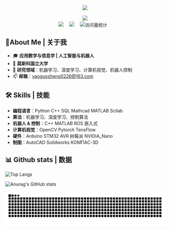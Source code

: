 <div align="center">
<p align="center">
<img src="https://capsule-render.vercel.app/api?type=waving&color=timeGradient&height=260&&section=header&text=Hi%20There！&fontSize=90&fontAlign=55&fontAlignY=28&desc=I%20'm%20Yao%20Guozheng&descAlign=50&descSize=30&descAlignY=56" />
</p>    
     
  <div>
    <a href="https://github.com/Ericsciencer">
<img src="https://readme-typing-svg.demolab.com?font=Orbitron&size=18&pause=1000&center=true&vCenter=true&random=false&width=1000&lines=Welcome+to+my+GitHub!;I%20can%20communicate%20with%20you%20in%20four%20languages%3A%20Chinese%2C%20English%2C%20Russian%20and%20German!" />    
    </a>
  </div>
   
   <!-- cute cat pictures 图片-->

   <!-- profile logo 个人资料徽标 -->
  <div>
     <!-- csdn -->
     <a href="https://blog.csdn.net/Eric005"><img src="https://img.shields.io/badge/CSDN-博客-ff3300" /></a>&emsp;
      <!-- zhihu -->
     <a href="https://www.zhihu.com/people/xin-shi-dai-zhu-yi-jie-ban-ren"><img src="https://img.shields.io/badge/Zhihu-知乎-3399ff" /></a>&emsp;     
    <!-- visitor -->
    <img src="https://komarev.com/ghpvc/?username=Ericsciencer&label=Views&color=orange&style=flat" alt="访问量统计" />&emsp;

  </div>

  
<!-- Snake Code Contribution Map 贪吃蛇代码贡献图 -->


</div>


## 👋About Me | 关于我

- 🎓 **应用数学与信息学 | 人工智能与机器人**    
- 🏫 **莫斯科国立大学**    
- 🎯 **研究领域**：机器学习、深度学习、计算机视觉、机器人控制    
- 📫 **邮箱**：yaoguozheng0226@163.com    

  
<!--
**Ericsciencer/Ericsciencer** is a ✨ _special_ ✨ repository because its `README.md` (this file) appears on your GitHub profile.

Here are some ideas to get you started:

- 🔭 I’m currently working on ...
- 🌱 I’m currently learning ...
- 👯 I’m looking to collaborate on ...
- 🤔 I’m looking for help with ...
- 💬 Ask me about ...
- 📫 How to reach me: ...
- 😄 Pronouns: ...
- ⚡ Fun fact: ...
-->

## 🛠 Skills | 技能
- **编程语言**：Python C++ SQL Mathcad MATLAB Scilab    
- **算法**：机器学习、深度学习、控制算法    
- **机器人 & 控制**：C++ MATLAB ROS 嵌入式      
- **计算机视觉**：OpenCV Pytorch TensFlow    
- **硬件**：Arduino STM32 AVR 树莓派 NVIDIA_Nano     
- **制图**：AutoCAD Soildworks КОМПАС-3D

## 📊 Github stats | 数据
![Top Langs](https://github-readme-stats.vercel.app/api/top-langs/?username=Ericsciencer)

![Anurag's GitHub stats](https://github-readme-stats.vercel.app/api?username=Ericsciencer)


<picture>
  <source media="(prefers-color-scheme: dark)" srcset="https://raw.githubusercontent.com/Ericsciencer/Ericsciencer/output/github-contribution-grid-snake-dark.svg">
  <source media="(prefers-color-scheme: light)" srcset="https://raw.githubusercontent.com/Ericsciencer/Ericsciencer/output/github-contribution-grid-snake.svg">
  <img alt="github contribution grid snake animation" src="https://raw.githubusercontent.com/Ericsciencer/Ericsciencer/output/github-contribution-grid-snake.svg">
</picture>
